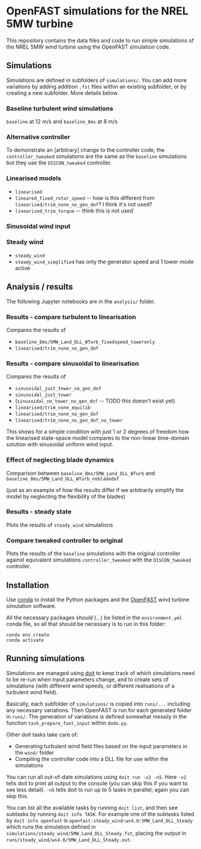 # OpenFAST simulations for the NREL 5MW turbine

This repository contains the data files and code to run simple simulations of
the NREL 5MW wind turbine using the OpenFAST simulation code.

## Simulations

Simulations are defined in subfolders of `simulations/`. You can add more variations by adding addition `.fst` files within an existing subfolder, or by creating a new subfolder. More details below.

### Baseline turbulent wind simulations

`baseline` at 12 m/s and `baseline_8ms` at 8 m/s

### Alternative controller

To demonstrate an [arbitrary] change to the controller code, the `controller_tweaked` simulations are the same as the `baseline` simulations but they use the `DISCON_tweaked` controller.

### Linearised models

- `linearised`
- `lineared_fixed_rotor_speed` -- how is this different from `linearised/trim_none_no_gen_dof`? I think it's not used?
- `linearised_trim_torque` -- think this is not used`

### Sinusoidal wind input

### Steady wind

- `steady_wind`
- `steady_wind_simplified` has only the generator speed and 1 tower mode active

## Analysis / results

The following Jupyter notebooks are in the `analysis/` folder.

### Results - compare turbulent to linearisation

Compares the results of
- `baseline_8ms/5MW_Land_DLL_WTurb_fixedspeed_toweronly`
- `linearised/trim_none_no_gen_dof`

### Results - compare sinusoidal to linearisation

Compares the results of
- `sinusoidal_just_tower_no_gen_dof`
- `sinusoidal_just_tower`
- (`sinusoidal_no_tower_no_gen_dof` -- TODO this doesn't exist yet)
- `linearised/trim_none_equilib`
- `linearised/trim_none_no_gen_dof`
- `linearised/trim_none_no_gen_dof_no_tower`

This shows for a simple condition with just 1 or 2 degrees of freedom how the linearised state-space model compares to the non-linear time-domain solution with sinusoidal uniform wind input.

### Effect of neglecting blade dynamics

Comparison between `baseline_8ms/5MW_Land_DLL_WTurb` and `baseline_8ms/5MW_Land_DLL_WTurb_nobladedof` 

(just as an example of how the results differ if we arbitrarily simplify the model by neglecting the flexibility of the blades)

### Results - steady state

Plots the results of `steady_wind` simulations

### Compare tweaked controller to original

Plots the results of the `baseline` simulations with the original controller against equivalent simulations `controller_tweaked` with the `DISCON_tweaked` controller.

## Installation

Use [conda](https://docs.conda.io/en/latest/) to install the Python packages and the [OpenFAST](https://github.com/OpenFAST/openfast/) wind turbine simulation software.

All the necessary packages *should* (...) be listed in the `environment.yml` conda file, so all that should be necessary is to run in this folder:

``` shellsession
conda env create
conda activate
```

## Running simulations

Simulations are managed using [doit](https://pydoit.org/) to keep track of which simulations need to be re-run when input parameters change, and to create sets of simulations (with different wind speeds, or different realisations of a turbulent wind field).

Basically, each subfolder of `simulations/` is copied into `runs/...` including any necessary variations. Then OpenFAST is run for each generated folder in `runs/`. The generation of variations is defined somewhat messily in the function `task_prepare_fast_input` within `dodo.py`.

Other doit tasks take care of:
- Generating turbulent wind field files based on the input parameters in the `wind/` folder
- Compiling the controller code into a DLL file for use within the simulations

You can run all out-of-date simulations using `doit run -v2 -n5`. Here `-v2` tells doit to print all output to the console (you can skip this if you want to see less detail). `-n5` tells doit to run up to 5 tasks in parallel; again you can skip this. 

You can list all the available tasks by running `doit list`, and then see subtasks by running `doit info TASK`. For example one of the subtasks listed by `doit info openfast` is `openfast:steady_wind:ws4.0:5MW_Land_DLL_Steady` which runs the simulation defined in `simulations/steady_wind/5MW_Land_DLL_Steady.fst`, placing the output in `runs/steady_wind/ws4.0/5MW_Land_DLL_Steady.out`.
